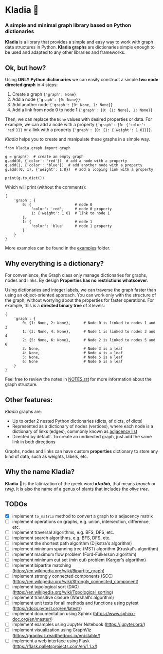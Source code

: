 # Kladia 🌿

### A simple and minimal graph library based on Python dictionaries

**Kladia** is a library that provides a simple and easy way to work with graph data structures in Python. 
**Kladia graphs** are dictionaries simple enough to be used and adapted to any other libraries and frameworks.

## Ok, but how?

Using **ONLY Python dictionaries** we can easily construct a simple **two node directed graph** in 4 steps:

1. Create a graph ``{'graph': None}``
2. Add a node ``{'graph': {0: None}}``
3. Add another node ``{'graph': {0: None, 1: None}}``
4. Add a link from node 0 to node 1 ``{'graph': {0: {1: None}, 1: None}}``

Then, we can replace the ``None`` values with desired properties or data. For example, we can add a node with a
property ``{'graph': {0: {'color': 'red'}}}`` or a link with a property ``{'graph': {0: {1: {'weight': 1.0}}}}``.

*Kladia* helps you to create and manipulate these graphs in a simple way.

```
from kladia.graph import graph

g = graph()  # create an empty graph
g.add(0, {'color': 'red'})  # add a node with a property
g.add(1, {'color': 'blue'})  # add another node with a property
g.add((0, 1), {'weight': 1.0})  # add a looping link with a property

print(g.to_dict())
```

Which will print (without the comments):

```
{
    'graph': {
        0: {                    # node 0
            'color': 'red',     # node 0 property
            1: {'weight': 1.0}  # link to node 1
        }, 
        1: {                    # node 1
            'color': 'blue'     # node 1 property
        }
    }
}
```

More examples can be found in the [examples](https://github.com/jocerfranquiz/kladia/tree/main/examples) folder.

## Why everything is a dictionary?

For convenience, the Graph class only manage dictionaries for graphs, nodes and links. 
By design **Properties has no restrictions whatsoever**.

Using dictionaries and integer labels, we can traverse the graph faster than using an object-oriented approach. 
You can work only with the structure of the graph, without worrying about the properties for faster operations. 
For example, this is a **directed binary tree** of 3 levels:

```
{
    'graph': {
        0: {1: None, 2: None},      # Node 0 is linked to nodes 1 and 2
        1: {3: None, 4: None},      # Node 1 is linked to nodes 3 and 4
        2: {5: None, 6: None},      # Node 2 is linked to nodes 5 and 6
        3: None,                    # Node 3 is a leaf
        4: None,                    # Node 4 is a leaf
        5: None,                    # Node 5 is a leaf
        6: None                     # Node 6 is a leaf
    }
}
```

Feel free to review the notes in [NOTES.rst](https://github.com/jocerfranquiz/kladia/blob/main/docs/NOTES.rst) 
for more information about the graph structure.

## Other features:
*Kladia* graphs are:
- Up to order 2 nested Python dictionaries (dicts, of dicts, of dicts)
- Represented as a dictionary of nodes (vertices), where each node is a dictionary of links (edges), commonly known as [adjacency list](https://en.wikipedia.org/wiki/Adjacency_list)
- Directed by default. To create an undirected graph, just add the same link in both directions

Graphs, nodes and links can have custom **properties** dictionary to store any kind of data, such as weights, labels, etc.

## Why the name Kladia?

**Kladia**  🌿 is the latinization of the greek word **κλαδιά**, that means *branch* or *twig*. It is also the name of a genus of plants that includes
the *olive tree*.

## TODOs

- [x] implement ``to_matrix`` method to convert a graph to a adjacency matrix
- [ ] implement operations on graphs, e.g. union, intersection, difference, etc.
- [ ] implement traversal algorithms, e.g. BFS, DFS, etc.
- [ ] implement search algorithms, e.g. BFS, DFS, etc.
- [ ] implement the shortest path algorithm (Dijkstra's algorithm)
- [ ] implement minimum spanning tree (MST) algorithm (Kruskal's algorithm)
- [ ] implement maximum flow problem (Ford-Fulkerson algorithm)
- [ ] implement minimum cut set (min cut) problem (Karger's algorithm)
- [ ] implement bipartite matching  (https://en.wikipedia.org/wiki/Bipartite_graph)
- [ ] implement strongly connected components (SCC) (https://en.wikipedia.org/wiki/Strongly_connected_component)
- [ ] implement topological sort (DAG) (https://en.wikipedia.org/wiki/Topological_sorting)
- [ ] implement transitive closure (Warshall's algorithm)
- [ ] implement unit tests for all methods and functions using pytest (https://docs.pytest.org/en/latest/)
- [ ] implement documentation using Sphinx (https://www.sphinx-doc.org/en/master/)
- [ ] implement examples using Jupyter Notebook (https://jupyter.org/)
- [ ] implement visualization using GraphViz (https://graphviz.readthedocs.io/en/stable/)
- [ ] implement a web interface using Flask (https://flask.palletsprojects.com/en/1.1.x/)

